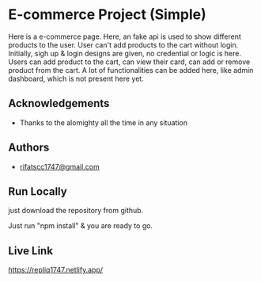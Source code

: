 
# E-commerce Project (Simple)

Here is a e-commerce page. 
Here, an fake api is used to show different products to the user. 
User can't add products to the cart without login.
Initially, sigh up & login designs are given, no credential or logic is here. Users can add product to the cart, can view their card, can add or remove product from the cart. A lot of functionalities can be added here, like admin dashboard, which is not present here yet. 



## Acknowledgements

 - Thanks to the alomighty all the time in any situation

## Authors

- rifatscc1747@gmail.com


## Run Locally

just download the repository from github.

Just run "npm install" & you are ready to go.

## Live Link

https://repliq1747.netlify.app/